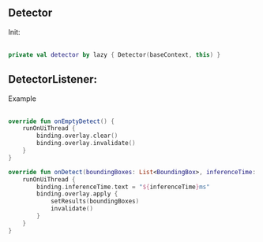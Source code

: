 
<h2>Detector</h2>
Init:</br></br>

```kotlin
private val detector by lazy { Detector(baseContext, this) }
```

<h2>DetectorListener:</h2>
Example</br></br>

```kotlin
override fun onEmptyDetect() {
    runOnUiThread {
        binding.overlay.clear()
        binding.overlay.invalidate()
    }
}

override fun onDetect(boundingBoxes: List<BoundingBox>, inferenceTime: Long) {
    runOnUiThread {
        binding.inferenceTime.text = "${inferenceTime}ms"
        binding.overlay.apply {
            setResults(boundingBoxes)
            invalidate()
        }
    }
}
```